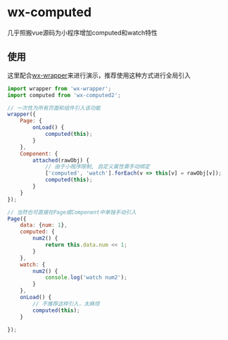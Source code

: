 # wx-computed
几乎照搬vue源码为小程序增加computed和watch特性


## 使用
这里配合[wx-wrapper](https://github.com/b2ns/wx-wrapper)来进行演示，推荐使用这种方式进行全局引入
```javascript
import wrapper from 'wx-wrapper';
import computed from 'wx-computed2';

// 一次性为所有页面和组件引入该功能
wrapper({
    Page: {
        onLoad() {
            computed(this);
        }
    },
    Component: {
        attached(rawObj) {
            // 由于小程序限制, 自定义属性需手动绑定
            ['computed', 'watch'].forEach(v => this[v] = rawObj[v]);
            computed(this);
        }
    }
});

// 当然也可直接在Page或Component中单独手动引入
Page({
    data: {num: 1},
    computed: {
        num2() {
            return this.data.num << 1;
        }
    },
    watch: {
        num2() {
            console.log('watch num2');
        }
    },
    onLoad() {
        // 不推荐这样引入，太麻烦
        computed(this);
    }

});
```

